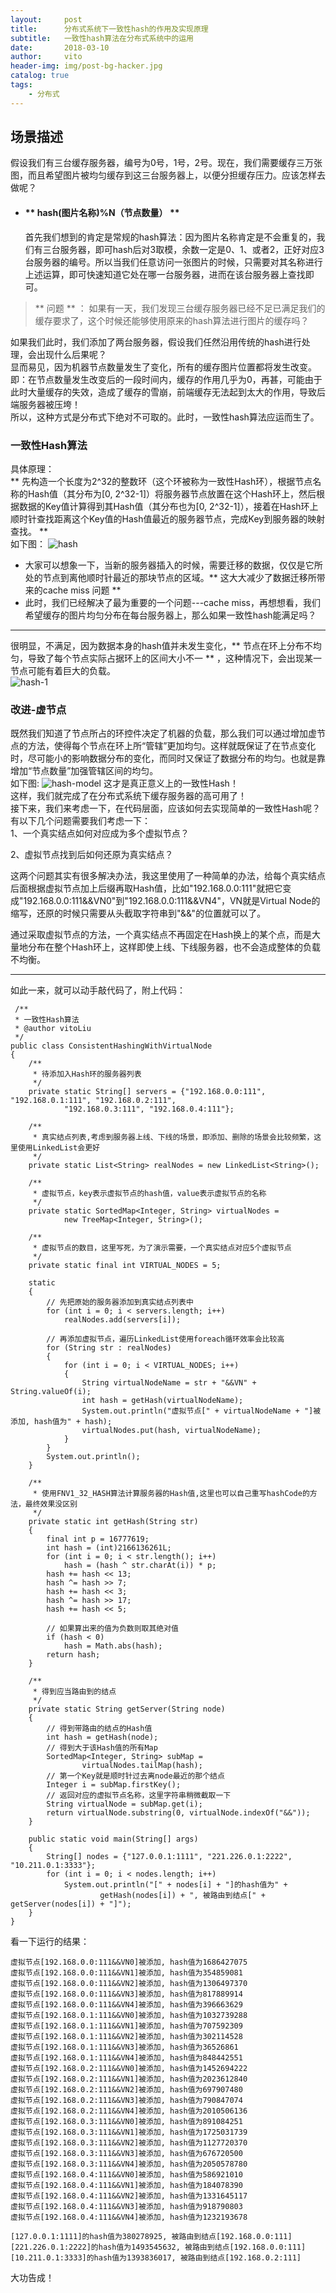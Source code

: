 ```yaml
---
layout:     post
title:      分布式系统下一致性hash的作用及实现原理
subtitle:   一致性hash算法在分布式系统中的运用
date:       2018-03-10
author:     vito
header-img: img/post-bg-hacker.jpg
catalog: true
tags:
    - 分布式
---
```

## 场景描述
假设我们有三台缓存服务器，编号为0号，1号，2号。现在，我们需要缓存三万张图，而且希望图片被均匀缓存到这三台服务器上，以便分担缓存压力。应该怎样去做呢？     
- #### ** hash(图片名称)%N（节点数量） ** ####  
  首先我们想到的肯定是常规的hash算法：因为图片名称肯定是不会重复的，我们有三台服务器，即可hash后对3取模，余数一定是0、1、或者2，正好对应3台服务器的编号。所以当我们任意访问一张图片的时候，只需要对其名称进行上述运算，即可快速知道它处在哪一台服务器，进而在该台服务器上查找即可。  

> ** 问题 ** ： 如果有一天，我们发现三台缓存服务器已经不足已满足我们的缓存要求了，这个时候还能够使用原来的hash算法进行图片的缓存吗？  

如果我们此时，我们添加了两台服务器，假设我们任然沿用传统的hash进行处理，会出现什么后果呢？  
显而易见，因为机器节点数量发生了变化，所有的缓存图片位置都将发生改变。即：在节点数量发生改变后的一段时间内，缓存的作用几乎为0，再甚，可能由于此时大量缓存的失效，造成了缓存的雪崩，前端缓存无法起到太大的作用，导致后端服务器被压垮！   
所以，这种方式是分布式下绝对不可取的。此时，一致性hash算法应运而生了。  
### 一致性Hash算法 ###  
具体原理：  
** 先构造一个长度为2^32的整数环（这个环被称为一致性Hash环），根据节点名称的Hash值（其分布为[0, 2^32-1]）将服务器节点放置在这个Hash环上，然后根据数据的Key值计算得到其Hash值（其分布也为[0, 2^32-1]），接着在Hash环上顺时针查找距离这个Key值的Hash值最近的服务器节点，完成Key到服务器的映射查找。 **  
 如下图：
![hash](/img/hash-3.png)
* 大家可以想象一下，当新的服务器插入的时候，需要迁移的数据，仅仅是它所处的节点到离他顺时针最近的那块节点的区域。** 这大大减少了数据迁移所带来的cache miss 问题 **
* 此时，我们已经解决了最为重要的一个问题---cache miss，再想想看，我们希望缓存的图片均匀分布在每台服务器上，那么如果一致性hash能满足吗？  
---
很明显，不满足，因为数据本身的hash值并未发生变化，** 节点在环上分布不均匀，导致了每个节点实际占据环上的区间大小不一 **
，这种情况下，会出现某一节点可能有着巨大的负载。  
![hash-1](/img/hash-5.png)

### 改进-虚节点 ###
既然我们知道了节点所占的环控件决定了机器的负载，那么我们可以通过增加虚节点的方法，使得每个节点在环上所“管辖”更加均匀。这样就既保证了在节点变化时，尽可能小的影响数据分布的变化，而同时又保证了数据分布的均匀。也就是靠增加“节点数量”加强管辖区间的均匀。  
如下图:
![hash-model](/img/hash-model.png)
这才是真正意义上的一致性Hash！  
这样，我们就完成了在分布式系统下缓存服务器的高可用了！  
接下来，我们来考虑一下，在代码层面，应该如何去实现简单的一致性Hash呢？
有以下几个问题需要我们考虑一下：  
1、一个真实结点如何对应成为多个虚拟节点？  

2、虚拟节点找到后如何还原为真实结点？  

这两个问题其实有很多解决办法，我这里使用了一种简单的办法，给每个真实结点后面根据虚拟节点加上后缀再取Hash值，比如"192.168.0.0:111"就把它变成"192.168.0.0:111&&VN0"到"192.168.0.0:111&&VN4"，VN就是Virtual Node的缩写，还原的时候只需要从头截取字符串到"&&"的位置就可以了。

通过采取虚拟节点的方法，一个真实结点不再固定在Hash换上的某个点，而是大量地分布在整个Hash环上，这样即使上线、下线服务器，也不会造成整体的负载不均衡。

---

如此一来，就可以动手敲代码了，附上代码：
```
 /**
 * 一致性Hash算法
 * @author vitoLiu
 */
public class ConsistentHashingWithVirtualNode
{
    /**
     * 待添加入Hash环的服务器列表
     */
    private static String[] servers = {"192.168.0.0:111", "192.168.0.1:111", "192.168.0.2:111",
            "192.168.0.3:111", "192.168.0.4:111"};

    /**
     * 真实结点列表,考虑到服务器上线、下线的场景，即添加、删除的场景会比较频繁，这里使用LinkedList会更好
     */
    private static List<String> realNodes = new LinkedList<String>();

    /**
     * 虚拟节点，key表示虚拟节点的hash值，value表示虚拟节点的名称
     */
    private static SortedMap<Integer, String> virtualNodes =
            new TreeMap<Integer, String>();

    /**
     * 虚拟节点的数目，这里写死，为了演示需要，一个真实结点对应5个虚拟节点
     */
    private static final int VIRTUAL_NODES = 5;

    static
    {
        // 先把原始的服务器添加到真实结点列表中
        for (int i = 0; i < servers.length; i++)
            realNodes.add(servers[i]);

        // 再添加虚拟节点，遍历LinkedList使用foreach循环效率会比较高
        for (String str : realNodes)
        {
            for (int i = 0; i < VIRTUAL_NODES; i++)
            {
                String virtualNodeName = str + "&&VN" + String.valueOf(i);
                int hash = getHash(virtualNodeName);
                System.out.println("虚拟节点[" + virtualNodeName + "]被添加, hash值为" + hash);
                virtualNodes.put(hash, virtualNodeName);
            }
        }
        System.out.println();
    }

    /**
     * 使用FNV1_32_HASH算法计算服务器的Hash值,这里也可以自己重写hashCode的方法，最终效果没区别
     */
    private static int getHash(String str)
    {
        final int p = 16777619;
        int hash = (int)2166136261L;
        for (int i = 0; i < str.length(); i++)
            hash = (hash ^ str.charAt(i)) * p;
        hash += hash << 13;
        hash ^= hash >> 7;
        hash += hash << 3;
        hash ^= hash >> 17;
        hash += hash << 5;

        // 如果算出来的值为负数则取其绝对值
        if (hash < 0)
            hash = Math.abs(hash);
        return hash;
    }

    /**
     * 得到应当路由到的结点
     */
    private static String getServer(String node)
    {
        // 得到带路由的结点的Hash值
        int hash = getHash(node);
        // 得到大于该Hash值的所有Map
        SortedMap<Integer, String> subMap =
                virtualNodes.tailMap(hash);
        // 第一个Key就是顺时针过去离node最近的那个结点
        Integer i = subMap.firstKey();
        // 返回对应的虚拟节点名称，这里字符串稍微截取一下
        String virtualNode = subMap.get(i);
        return virtualNode.substring(0, virtualNode.indexOf("&&"));
    }

    public static void main(String[] args)
    {
        String[] nodes = {"127.0.0.1:1111", "221.226.0.1:2222", "10.211.0.1:3333"};
        for (int i = 0; i < nodes.length; i++)
            System.out.println("[" + nodes[i] + "]的hash值为" +
                    getHash(nodes[i]) + ", 被路由到结点[" + getServer(nodes[i]) + "]");
    }
}
```
看一下运行的结果：
```
虚拟节点[192.168.0.0:111&&VN0]被添加, hash值为1686427075
虚拟节点[192.168.0.0:111&&VN1]被添加, hash值为354859081
虚拟节点[192.168.0.0:111&&VN2]被添加, hash值为1306497370
虚拟节点[192.168.0.0:111&&VN3]被添加, hash值为817889914
虚拟节点[192.168.0.0:111&&VN4]被添加, hash值为396663629
虚拟节点[192.168.0.1:111&&VN0]被添加, hash值为1032739288
虚拟节点[192.168.0.1:111&&VN1]被添加, hash值为707592309
虚拟节点[192.168.0.1:111&&VN2]被添加, hash值为302114528
虚拟节点[192.168.0.1:111&&VN3]被添加, hash值为36526861
虚拟节点[192.168.0.1:111&&VN4]被添加, hash值为848442551
虚拟节点[192.168.0.2:111&&VN0]被添加, hash值为1452694222
虚拟节点[192.168.0.2:111&&VN1]被添加, hash值为2023612840
虚拟节点[192.168.0.2:111&&VN2]被添加, hash值为697907480
虚拟节点[192.168.0.2:111&&VN3]被添加, hash值为790847074
虚拟节点[192.168.0.2:111&&VN4]被添加, hash值为2010506136
虚拟节点[192.168.0.3:111&&VN0]被添加, hash值为891084251
虚拟节点[192.168.0.3:111&&VN1]被添加, hash值为1725031739
虚拟节点[192.168.0.3:111&&VN2]被添加, hash值为1127720370
虚拟节点[192.168.0.3:111&&VN3]被添加, hash值为676720500
虚拟节点[192.168.0.3:111&&VN4]被添加, hash值为2050578780
虚拟节点[192.168.0.4:111&&VN0]被添加, hash值为586921010
虚拟节点[192.168.0.4:111&&VN1]被添加, hash值为184078390
虚拟节点[192.168.0.4:111&&VN2]被添加, hash值为1331645117
虚拟节点[192.168.0.4:111&&VN3]被添加, hash值为918790803
虚拟节点[192.168.0.4:111&&VN4]被添加, hash值为1232193678

[127.0.0.1:1111]的hash值为380278925, 被路由到结点[192.168.0.0:111]
[221.226.0.1:2222]的hash值为1493545632, 被路由到结点[192.168.0.0:111]
[10.211.0.1:3333]的hash值为1393836017, 被路由到结点[192.168.0.2:111]
```
大功告成！
